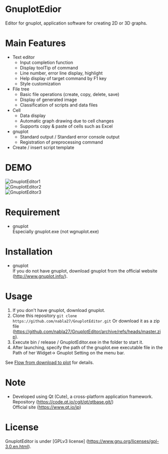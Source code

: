 # GnuplotEdior

Editor for gnuplot, application software for creating 2D or 3D graphs.

# Main Features

- Text editor
  - Input completion function
  - Display toolTip of command
  - Line number, error line display, highlight
  - Help display of target command by F1 key
  - Style customization
- File tree
  - Basic file operations (create, copy, delete, save)
  - Display of generated image
  - Classification of scripts and data files
- Cell
  - Data display
  - Automatic graph drawing due to cell changes
  - Supports copy & paste of cells such as Excel
- gnuplot
  - Standard output / Standard error console output
  - Registration of preprocessing command
- Create / insert script template

# DEMO

![GnuplotEditor1](https://user-images.githubusercontent.com/63175080/172048494-466826a6-d56a-4c73-860b-6269ea05ceb9.png)
<br>
![GnuplotEditor2](https://user-images.githubusercontent.com/63175080/172048495-61a6cd21-09c6-4cac-abf7-2b234fd085c1.png)
<br>
![GnuplotEditor3](https://user-images.githubusercontent.com/63175080/172048498-7a85b203-1b99-47bb-a29a-ba82612deea5.png)

# Requirement

- gnuplot <br>
  Especially gnuplot.exe (not wgnuplot.exe)

# Installation

- gnuplot <br>
  If you do not have gnuplot, download gnuplot from the official website (http://www.gnuplot.info/).

# Usage

1. If you don't have gnuplot, download gnuplot.
1. Clone this repository `git clone https://github.com/nabla27/GnuplotEditor.git`
   Or download it as a zip file (https://github.com/nabla27/GnuplotEditor/archive/refs/heads/master.zip).
3. Execute bin / release / GnuplotEditor.exe in the folder to start it.
4. After launching, specify the path of the gnuplot.exe executable file in the Path of her Widget-> Gnuplot Setting on the menu bar.

See [Flow from download to plot](./docs/eg/setup.md) for details.

# Note

- Developed using Qt (Cute), a cross-platform application framework. <br>
  Repository (https://code.qt.io/cgit/qt/qtbase.git/) <br>
  Official site (https://www.qt.io/jp)

# License

GnuplotEditor is under [GPLv3 license] (https://www.gnu.org/licenses/gpl-3.0.en.html).
